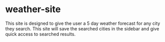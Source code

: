 # weather-site

This site is designed to give the user a 5 day weather forecast for any city they search. This site will save the searched cities in the sidebar and give quick access to searched results. 
